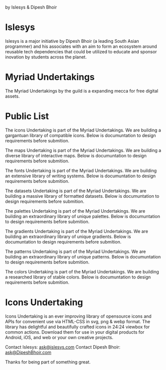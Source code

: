 by Islesys & Dipesh Bhoir

# Islesys
Islesys is a major initiative by Dipesh Bhoir (a leading South Asian programmer) and his associates with an aim to form an ecosystem around reusable tech dependencies that could be utilized to educate and sponsor inovation by students across the planet. 

# Myriad Undertakings
The Myriad Undertakings by the guild is a expanding mecca for free digital assets. 

# Public List
The icons Undertaking is part of the Myriad Undertakings. We are building a gargantuan library of compatible icons. Below is documuntation to design requirements before submition.

The maps Undertaking is part of the Myriad Undertakings. We are building a diverse library of interactive maps. Below is documuntation to design requirements before submition.

The fonts Undertaking is part of the Myriad Undertakings. We are building an extensive library of writing systems. Below is documuntation to design requirements before submition.

The datasets Undertaking is part of the Myriad Undertakings. We are building a massive library of formatted datasets. Below is documuntation to design requirements before submition.

The palettes Undertaking is part of the Myriad Undertakings. We are building an extraordinary library of unique palettes. Below is documuntation to design requirements before submition.

The gradients Undertaking is part of the Myriad Undertakings. We are building an extraordinary library of unique gradients. Below is documuntation to design requirements before submition.

The patterns Undertaking is part of the Myriad Undertakings. We are building an extraordinary library of unique patterns. Below is documuntation to design requirements before submition.

The colors Undertaking is part of the Myriad Undertakings. We are building a researched library of stable colors. Below is documuntation to design requirements before submition.

# Icons Undertaking
Icons Undertaking is an ever improving library of opensource icons and APIs for convenient use via HTML-CSS in svg, png & webp format. The library has delightful and beautifully crafted icons in 24:24 viewbox for common actions. Download them for use in your digital products for Android, iOS, and web or your own creative projects.


Contact Islesys: ask@islesys.com
Contact Dipesh Bhoir: ask@DipeshBhoir.com

Thanks for being part of something great.
